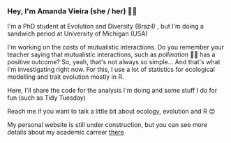 ### Hey, I'm Amanda Vieira (she / her) 👩‍🔬

I'm a PhD student at Evolution and Diversity (Brazil) , but I'm doing a sandwich period at University of Michigan (USA)

I'm working on the costs of mutualistic interactions. Do you remember your teacher saying that mutualistic interactions, such as *pollination* 🐝🌸 has a positive outcome? So, yeah, that's not always so simple... And that's what I'm investigating right now.
For this, I use a lot of statistics for ecological modelling and trait evolution mostly in R.

Here, I'll share the code for the analysis I'm doing and some stuff I do for fun (such as Tidy Tuesday)

Reach me if you want to talk a little bit about ecology, evolution and R 😊

My personal website is still under construction, but you can see more details about my academic carreer [there](https://amandaviesi.weebly.com/)
